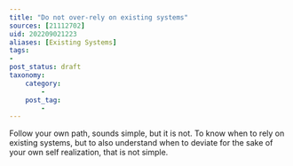 ```yaml
---
title: "Do not over-rely on existing systems"
sources: [21112702]
uid: 202209021223
aliases: [Existing Systems]
tags:
-
post_status: draft
taxonomy:
    category:
        -
    post_tag:
        -
---
```


Follow your own path, sounds simple, but it is not. To know when to rely on existing systems, but to also understand when to deviate for the sake of your own self realization, that is not simple.